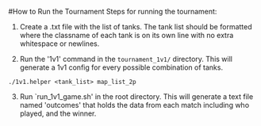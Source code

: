 #How to Run the Tournament
Steps for running the tournament:

1) Create a .txt file with the list of tanks. The tank list should be formatted
where the classname of each tank is on its own line with no extra whitespace or newlines.

2) Run the '1v1' command in the  `tournament_1v1/` directory. This will generate
a 1v1 config for every possible combination of tanks.

```
./1v1.helper <tank_list> map_list_2p
```

3) Run `run_1v1_game.sh' in the root directory. This will generate a text file
named 'outcomes' that holds the data from each match including who played, and the winner.
